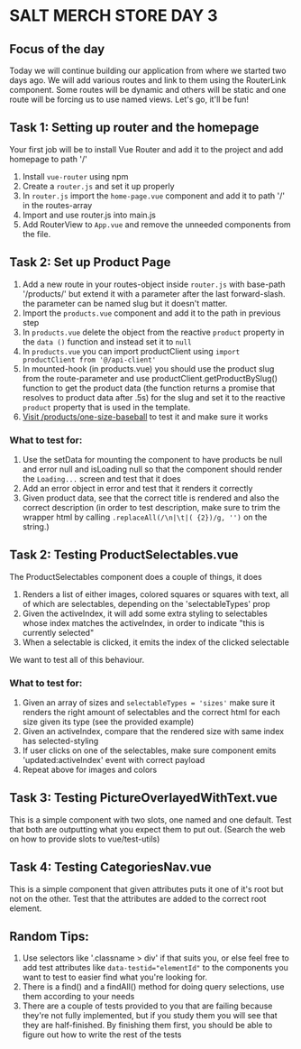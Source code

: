 # SALT MERCH STORE DAY 3

## Focus of the day

Today we will continue building our application from where we started two days ago. We will add various routes and link to them using the RouterLink component. Some routes will be dynamic and others will be static and one route will be forcing us to use named views. Let's go, it'll be fun!


## Task 1: Setting up router and the homepage
Your first job will be to install Vue Router and add it to the project and add homepage to path '/'

1. Install `vue-router` using npm
2. Create a `router.js` and set it up properly
3. In `router.js` import the `home-page.vue` component and add it to path '/' in the routes-array
4. Import and use router.js into main.js
5. Add RouterView to `App.vue` and remove the unneeded components from the file.


## Task 2: Set up Product Page

1. Add a new route in your routes-object inside `router.js` with base-path '/products/' but extend it with a parameter after the last forward-slash. the parameter can be named slug but it doesn't matter.
2. Import the `products.vue` component and add it to the path in previous step
3. In `products.vue` delete the object from the reactive `product` property in the `data ()` function and instead set it to `null`
3. In `products.vue` you can import productClient using `import productClient from '@/api-client'`
4. In mounted-hook (in products.vue) you should use the product slug from the route-parameter and use productClient.getProductBySlug() function to get the product data (the function returns a promise that resolves to product data after .5s) for the slug and set it to the reactive `product` property that is used in the template.
5. [Visit /products/one-size-baseball](http://localhost:8080/products/one-size-baseball) to test it and make sure it works

### What to test for:

1. Use the setData for mounting the component to have products be null and error null and isLoading null so that the component should render the `Loading...` screen and test that it does
2. Add an error object in error and test that it renders it correctly
3. Given product data, see that the correct title is rendered and also the correct description (in order to test description, make sure to trim the wrapper html by calling `.replaceAll(/\n|\t|( {2})/g, '')` on the string.)


## Task 2: Testing ProductSelectables.vue

The ProductSelectables component does a couple of things, it does

1. Renders a list of either images, colored squares or squares with text, all of which are selectables, depending on the 'selectableTypes' prop
2. Given the activeIndex, it will add some extra styling to selectables whose index matches the activeIndex, in order to indicate "this is currently selected"
3. When a selectable is clicked, it emits the index of the clicked selectable

We want to test all of this behaviour.

### What to test for:

1. Given an array of sizes and `selectableTypes = 'sizes'` make sure it renders the right amount of selectables and the correct html for each size given its type (see the provided example)
2. Given an activeIndex, compare that the rendered size with same index has selected-styling
3. If user clicks on one of the selectables, make sure component emits 'updated:activeIndex' event with correct payload
3. Repeat above for images and colors


## Task 3: Testing PictureOverlayedWithText.vue
This is a simple component with two slots, one named and one default. Test that both are outputting what you expect them to put out. (Search the web on how to provide slots to vue/test-utils)

## Task 4: Testing CategoriesNav.vue
This is a simple component that given attributes puts it one of it's root but not on the other. Test that the attributes are added to the correct root element.


## Random Tips:
1. Use selectors like '.classname > div' if that suits you, or else feel free to add test attributes like `data-testid="elementId"` to the components you want to test to easier find what you're looking for.
2. There is a find() and a findAll() method for doing query selections, use them according to your needs
3. There are a couple of tests provided to you that are failing because they're not fully implemented, but if you study them you will see that they are half-finished. By finishing them first, you should be able to figure out how to write the rest of the tests